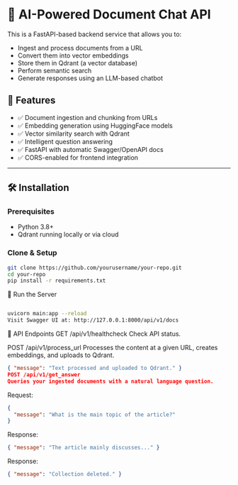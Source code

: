 # 🧠 AI-Powered Document Chat API

This is a FastAPI-based backend service that allows you to:

- Ingest and process documents from a URL
- Convert them into vector embeddings
- Store them in Qdrant (a vector database)
- Perform semantic search
- Generate responses using an LLM-based chatbot

## 🚀 Features

- ✅ Document ingestion and chunking from URLs
- ✅ Embedding generation using HuggingFace models
- ✅ Vector similarity search with Qdrant
- ✅ Intelligent question answering
- ✅ FastAPI with automatic Swagger/OpenAPI docs
- ✅ CORS-enabled for frontend integration

---

## 🛠️ Installation

### Prerequisites

- Python 3.8+
- Qdrant running locally or via cloud

### Clone & Setup

```bash
git clone https://github.com/yourusername/your-repo.git
cd your-repo
pip install -r requirements.txt
```

🧪 Run the Server

```bash

uvicorn main:app --reload
Visit Swagger UI at: http://127.0.0.1:8000/api/v1/docs
```

📡 API Endpoints
GET /api/v1/healthcheck
Check API status.

POST /api/v1/process_url
Processes the content at a given URL, creates embeddings, and uploads to Qdrant.

```json 
{ "message": "Text processed and uploaded to Qdrant." }
POST /api/v1/get_answer
Queries your ingested documents with a natural language question.
```
Request:

```json
{
  "message": "What is the main topic of the article?"
}
```

Response:

```json
{ "message": "The article mainly discusses..." }
```

Response:

```json
{ "message": "Collection deleted." }
```
